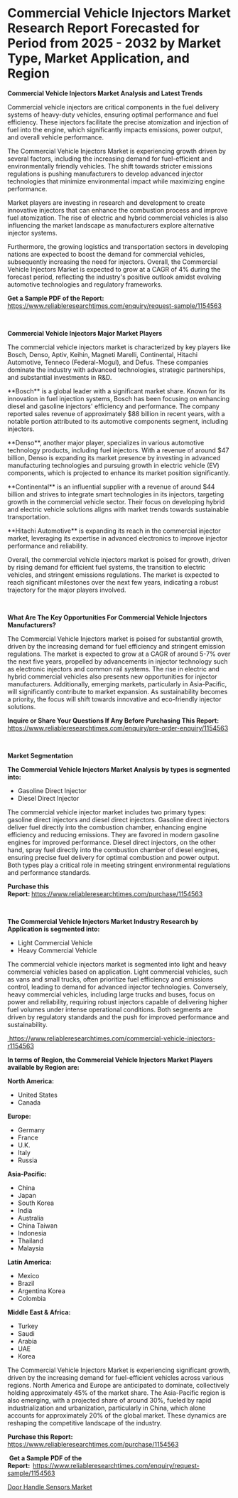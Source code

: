 <p><h1>Commercial Vehicle Injectors Market Research Report Forecasted for Period from 2025 -  2032 by Market Type, Market Application, and Region</h1></p><p><strong>Commercial Vehicle Injectors Market Analysis and Latest Trends</strong></p>
<p><p>Commercial vehicle injectors are critical components in the fuel delivery systems of heavy-duty vehicles, ensuring optimal performance and fuel efficiency. These injectors facilitate the precise atomization and injection of fuel into the engine, which significantly impacts emissions, power output, and overall vehicle performance. </p><p>The Commercial Vehicle Injectors Market is experiencing growth driven by several factors, including the increasing demand for fuel-efficient and environmentally friendly vehicles. The shift towards stricter emissions regulations is pushing manufacturers to develop advanced injector technologies that minimize environmental impact while maximizing engine performance. </p><p>Market players are investing in research and development to create innovative injectors that can enhance the combustion process and improve fuel atomization. The rise of electric and hybrid commercial vehicles is also influencing the market landscape as manufacturers explore alternative injector systems. </p><p>Furthermore, the growing logistics and transportation sectors in developing nations are expected to boost the demand for commercial vehicles, subsequently increasing the need for injectors. Overall, the Commercial Vehicle Injectors Market is expected to grow at a CAGR of 4% during the forecast period, reflecting the industry's positive outlook amidst evolving automotive technologies and regulatory frameworks.</p></p>
<p><strong>Get a Sample PDF of the Report:&nbsp;</strong> <a href="https://www.reliableresearchtimes.com/enquiry/request-sample/1154563?utm_campaign=3585&utm_medium=2&utm_source=Github&utm_content=ia&utm_term=31032025&utm_id=commercial-vehicle-injectors">https://www.reliableresearchtimes.com/enquiry/request-sample/1154563</a></p>
<p>&nbsp;</p>
<p><strong>Commercial Vehicle Injectors Major Market Players</strong></p>
<p><p>The commercial vehicle injectors market is characterized by key players like Bosch, Denso, Aptiv, Keihin, Magneti Marelli, Continental, Hitachi Automotive, Tenneco (Federal-Mogul), and Defus. These companies dominate the industry with advanced technologies, strategic partnerships, and substantial investments in R&D.</p><p>**Bosch** is a global leader with a significant market share. Known for its innovation in fuel injection systems, Bosch has been focusing on enhancing diesel and gasoline injectors' efficiency and performance. The company reported sales revenue of approximately $88 billion in recent years, with a notable portion attributed to its automotive components segment, including injectors. </p><p>**Denso**, another major player, specializes in various automotive technology products, including fuel injectors. With a revenue of around $47 billion, Denso is expanding its market presence by investing in advanced manufacturing technologies and pursuing growth in electric vehicle (EV) components, which is projected to enhance its market position significantly.</p><p>**Continental** is an influential supplier with a revenue of around $44 billion and strives to integrate smart technologies in its injectors, targeting growth in the commercial vehicle sector. Their focus on developing hybrid and electric vehicle solutions aligns with market trends towards sustainable transportation.</p><p>**Hitachi Automotive** is expanding its reach in the commercial injector market, leveraging its expertise in advanced electronics to improve injector performance and reliability.</p><p>Overall, the commercial vehicle injectors market is poised for growth, driven by rising demand for efficient fuel systems, the transition to electric vehicles, and stringent emissions regulations. The market is expected to reach significant milestones over the next few years, indicating a robust trajectory for the major players involved.</p></p>
<p>&nbsp;</p>
<p><strong>What Are The Key Opportunities For Commercial Vehicle Injectors Manufacturers?</strong></p>
<p><p>The Commercial Vehicle Injectors market is poised for substantial growth, driven by the increasing demand for fuel efficiency and stringent emission regulations. The market is expected to grow at a CAGR of around 5-7% over the next five years, propelled by advancements in injector technology such as electronic injectors and common rail systems. The rise in electric and hybrid commercial vehicles also presents new opportunities for injector manufacturers. Additionally, emerging markets, particularly in Asia-Pacific, will significantly contribute to market expansion. As sustainability becomes a priority, the focus will shift towards innovative and eco-friendly injector solutions.</p></p>
<p><strong>Inquire or Share Your Questions If Any Before Purchasing This Report:</strong> <a href="https://www.reliableresearchtimes.com/enquiry/pre-order-enquiry/1154563?utm_campaign=3585&utm_medium=2&utm_source=Github&utm_content=ia&utm_term=31032025&utm_id=commercial-vehicle-injectors">https://www.reliableresearchtimes.com/enquiry/pre-order-enquiry/1154563</a></p>
<p>&nbsp;</p>
<p><strong>Market Segmentation</strong></p>
<p><strong>The Commercial Vehicle Injectors Market Analysis by types is segmented into:</strong></p>
<p><ul><li>Gasoline Direct Injector</li><li>Diesel Direct Injector</li></ul></p>
<p><p>The commercial vehicle injector market includes two primary types: gasoline direct injectors and diesel direct injectors. Gasoline direct injectors deliver fuel directly into the combustion chamber, enhancing engine efficiency and reducing emissions. They are favored in modern gasoline engines for improved performance. Diesel direct injectors, on the other hand, spray fuel directly into the combustion chamber of diesel engines, ensuring precise fuel delivery for optimal combustion and power output. Both types play a critical role in meeting stringent environmental regulations and performance standards.</p></p>
<p><strong>Purchase this Report:&nbsp;</strong><a href="https://www.reliableresearchtimes.com/purchase/1154563?utm_campaign=3585&utm_medium=2&utm_source=Github&utm_content=ia&utm_term=31032025&utm_id=commercial-vehicle-injectors">https://www.reliableresearchtimes.com/purchase/1154563</a></p>
<p>&nbsp;</p>
<p><strong>The Commercial Vehicle Injectors Market Industry Research by Application is segmented into:</strong></p>
<p><ul><li>Light Commercial Vehicle</li><li>Heavy Commercial Vehicle</li></ul></p>
<p><p>The commercial vehicle injectors market is segmented into light and heavy commercial vehicles based on application. Light commercial vehicles, such as vans and small trucks, often prioritize fuel efficiency and emissions control, leading to demand for advanced injector technologies. Conversely, heavy commercial vehicles, including large trucks and buses, focus on power and reliability, requiring robust injectors capable of delivering higher fuel volumes under intense operational conditions. Both segments are driven by regulatory standards and the push for improved performance and sustainability.</p></p>
<p><a href="https://www.reliableresearchtimes.com/commercial-vehicle-injectors-r1154563?utm_campaign=3585&utm_medium=2&utm_source=Github&utm_content=ia&utm_term=31032025&utm_id=commercial-vehicle-injectors">&nbsp;https://www.reliableresearchtimes.com/commercial-vehicle-injectors-r1154563</a></p>
<p><strong>In terms of Region, the Commercial Vehicle Injectors Market Players available by Region are:</strong></p>
<p>
    <p> <strong> North America: </strong>
        <ul>
            <li>United States</li>
            <li>Canada</li>
        </ul>
        </p> 
    <p> <strong> Europe: </strong>
        <ul>
            <li>Germany</li>
            <li>France</li>
            <li>U.K.</li>
            <li>Italy</li>
            <li>Russia</li>
        </ul>
        </p> 
    <p> <strong> Asia-Pacific: </strong>
        <ul>
            <li>China</li>
            <li>Japan</li>
            <li>South Korea</li>
            <li>India</li>
            <li>Australia</li>
            <li>China Taiwan</li>
            <li>Indonesia</li>
            <li>Thailand</li>
            <li>Malaysia</li>
        </ul>
        </p> 
    <p> <strong> Latin America: </strong>
        <ul>
            <li>Mexico</li>
            <li>Brazil</li>
            <li>Argentina Korea</li>
            <li>Colombia</li>
        </ul>
        </p> 
    <p> <strong> Middle East & Africa: </strong>
        <ul>
            <li>Turkey</li>
            <li>Saudi</li>
            <li>Arabia</li>
            <li>UAE</li>
            <li>Korea</li>
        </ul>
    </p>
    </p>
<p><p>The Commercial Vehicle Injectors Market is experiencing significant growth, driven by the increasing demand for fuel-efficient vehicles across various regions. North America and Europe are anticipated to dominate, collectively holding approximately 45% of the market share. The Asia-Pacific region is also emerging, with a projected share of around 30%, fueled by rapid industrialization and urbanization, particularly in China, which alone accounts for approximately 20% of the global market. These dynamics are reshaping the competitive landscape of the industry.</p></p>
<p><strong>Purchase this Report: </strong><a href="https://www.reliableresearchtimes.com/purchase/1154563?utm_campaign=3585&utm_medium=2&utm_source=Github&utm_content=ia&utm_term=31032025&utm_id=commercial-vehicle-injectors">https://www.reliableresearchtimes.com/purchase/1154563</a></p>
<p>&nbsp;<strong>Get a Sample PDF of the Report:&nbsp;&nbsp;</strong><a href="https://www.reliableresearchtimes.com/enquiry/request-sample/1154563?utm_campaign=3585&utm_medium=2&utm_source=Github&utm_content=ia&utm_term=31032025&utm_id=commercial-vehicle-injectors">https://www.reliableresearchtimes.com/enquiry/request-sample/1154563</a></p>
<p><strong></strong></p>
<p><p><a href="https://github.com/syiqvanyo/Market-Research-Report-List-1/blob/main/door-handle-sensors-market.md?utm_campaign=3585&utm_medium=2&utm_source=Github&utm_content=ia&utm_term=31032025&utm_id=commercial-vehicle-injectors">Door Handle Sensors Market</a></p></p>